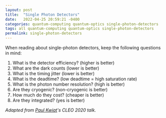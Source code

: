 ```yaml
---
layout: post
title:  "Single Photon Detectors"
date:   2022-04-25 20:59:21 -0400
categories: quantum-computing quantum-optics single-photon-detectors
tags: all quantum-computing quantum-optics single-photon-detectors
permalink: single-photon-detectors
---
```

When reading about single-photon detectors, keep the following questions in mind:

1. What is the detector efficiency? (higher is better)
2. What are the dark counts (lower is better)
3. What is the timing jitter (lower is better)
4. What is the deadtime? (low deadtime = high saturation rate)
5. What is the photon number resolution? (high is better)
6. Are they cryogenic? (non-cryogenic is better)
7. How much do they cost? (cheaper is better)
8. Are they integrated? (yes is better)

*Adapted from [Paul Kwiat](http://research.physics.illinois.edu/QI/Photonics/)'s CLEO 2020 talk.*
